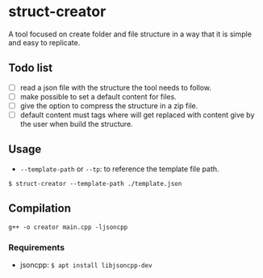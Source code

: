 # struct-creator
A tool focused on create folder and file structure in a way that it is simple and easy to replicate.

## Todo list
- [ ] read a json file with the structure the tool needs to follow.
- [ ] make possible to set a default content for files.
- [ ] give the option to compress the structure in a zip file.
- [ ] default content must tags where will get replaced with content give by the user when build the structure.

## Usage

- `--template-path` or `--tp`: to reference the template file path.

```
$ struct-creator --template-path ./template.json
```

## Compilation

```
g++ -o creator main.cpp -ljsoncpp
```

### Requirements

- jsoncpp: `$ apt install libjsoncpp-dev`

